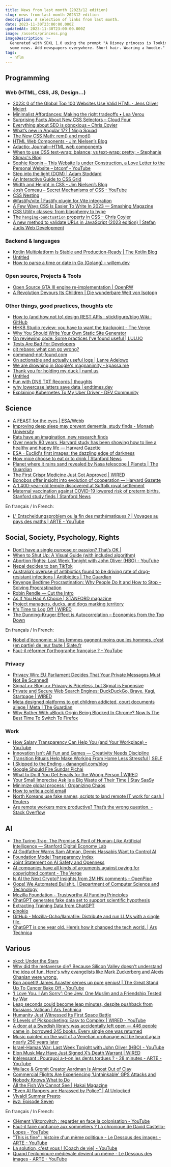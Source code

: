 ```yaml
---
title: News from last month (2023/12 edition)
slug: news-from-last-month-202312-edition
description: A selection of links from last month.
date: 2023-11-30T23:00:00.000Z
updatedAt: 2023-11-30T23:00:00.000Z
image: /assets/princess.png
imageDescription: >-
  Generated with SDXL 1.0 using the prompt "A Disney princess is looking to save
  some news. Add newspapers everywhere. Short hair. Wearing a hoodie."
tags:
  - nflm
---
```


## Programming

### Web (HTML, CSS, JS, Design...)

* [2023: 0 of the Global Top 100 Websites Use Valid HTML · Jens Oliver Meiert](https://meiert.com/en/blog/html-conformance-2023/) <!-- TAGS: 2023-11,dev,web -->
* [Minimalist Affordances: Making the right tradeoffs • Lea Verou](https://lea.verou.me/blog/2023/minimalist-affordances/) <!-- TAGS: 2023-11,dev,web -->
* [Surprising Facts About New CSS Selectors – Cloud Four](https://cloudfour.com/thinks/surprising-facts-about-new-css-selectors/) <!-- TAGS: 2023-11,dev,web -->
* [Everything about SEO is obnoxious – Chris Coyier](https://chriscoyier.net/2023/11/08/everything-about-seo-is-obnoxious/) <!-- TAGS: 2023-11,dev,web -->
* [What’s new in Angular 17? | Ninja Squad](https://blog.ninja-squad.com/2023/11/09/what-is-new-angular-17.0/) <!-- TAGS: 2023-11,dev,web -->
* [The New CSS Math: rem() and mod()](https://danielcwilson.com/posts/mathematicss-rem-mod/) <!-- TAGS: 2023-11,dev,web -->
* [HTML Web Components - Jim Nielsen’s Blog](https://blog.jim-nielsen.com/2023/html-web-components/) <!-- TAGS: 2023-11,dev,web -->
* [Adactio: Journal—HTML web components](https://adactio.com/journal/20618) <!-- TAGS: 2023-11,dev,web -->
* [When to use CSS text-wrap: balance; vs text-wrap: pretty; - Stephanie Stimac's Blog](https://blog.stephaniestimac.com/posts/2023/10/css-text-wrap/) <!-- TAGS: 2023-11,dev,web -->
* [Sophie Koonin – This Website Is under Construction, a Love Letter to the Personal Website – btconf - YouTube](https://www.youtube.com/watch?v=2ZUqa-lTbnU) <!-- TAGS: 2023-11,dev,web -->
* [Step into the light (DOM) | Adam Stoddard](https://aaadaaam.com/notes/step-into-the-light-dom/) <!-- TAGS: 2023-11,dev,web -->
* [An Interactive Guide to CSS Grid](https://www.joshwcomeau.com/css/interactive-guide-to-grid/) <!-- TAGS: 2023-11,dev,web -->
* [Width and Height in CSS - Jim Nielsen’s Blog](https://blog.jim-nielsen.com/2023/width-and-height-in-css/) <!-- TAGS: 2023-11,dev,web -->
* [Josh Comeau – Secret Mechanisms of CSS - YouTube](https://www.youtube.com/watch?v=Xt1Cw4qM3Ec) <!-- TAGS: 2023-11,dev,web -->
* [CSS Nesting](https://ishadeed.com/article/css-nesting/) <!-- TAGS: 2023-11,dev,web -->
* [@fastify/vite | Fastify plugin for Vite integration](https://fastify-vite.dev/) <!-- TAGS: 2023-11,dev,web -->
* [A Few Ways CSS Is Easier To Write In 2023 — Smashing Magazine](https://www.smashingmagazine.com/2023/11/few-ways-css-easier-write-2023/) <!-- TAGS: 2023-11,dev,web -->
* [CSS Utility classes: from blasphemy to hype](https://adropincalm.com/blog/css-utility-classes-from-blasphemy-to-hype/) <!-- TAGS: 2023-11,dev,web -->
* [The `hanging-punctuation` property in CSS – Chris Coyier](https://chriscoyier.net/2023/11/27/the-hanging-punctuation-property-in-css/) <!-- TAGS: 2023-11,dev,web -->
* [A new method to validate URLs in JavaScript (2023 edition) | Stefan Judis Web Development](https://www.stefanjudis.com/blog/validate-urls-in-javascript/) <!-- TAGS: 2023-11,dev,web -->

### Backend & languages

* [Kotlin Multiplatform Is Stable and Production-Ready | The Kotlin Blog](https://blog.jetbrains.com/kotlin/2023/11/kotlin-multiplatform-stable/) <!-- TAGS: 2023-11,backend,dev -->
* [Untitled](https://www.uber.com/en-CH/blog/nilaway-practical-nil-panic-detection-for-go/) <!-- TAGS: 2023-11,backend,dev -->
* [How to parse a time or date in Go (Golang) - willem.dev](https://www.willem.dev/articles/how-to-parse-time-date/) <!-- TAGS: 2023-11,backend,dev -->

### Open source, Projects & Tools

* [Open Source GTA III engine re-implementation | OpenRW](https://openrw.org/) <!-- TAGS: 2023-11,opensource -->
* [A Revolution Devours Its Children | Die wunderbare Welt von Isotopp](https://blog.koehntopp.info/2023/11/11/a-revolution-devours-its-children.html) <!-- TAGS: 2023-11,opensource -->

### Other things, good practices, thoughts etc

* [How to (and how not to) design REST APIs · stickfigure/blog Wiki · GitHub](https://github.com/stickfigure/blog/wiki/How-to-%28and-how-not-to%29-design-REST-APIs) <!-- TAGS: 2023-11,dev,various -->
* [HHKB Studio review: you have to want the trackpoint - The Verge](https://www.theverge.com/23929303/hhkb-studio-review-trackpoint-mx-switches) <!-- TAGS: 2023-11,dev,various -->
* [Why You Should Write Your Own Static Site Generator](https://arne.me/articles/write-your-own-ssg) <!-- TAGS: 2023-11,dev,various -->
* [On reviewing code: Some practices I’ve found useful | LUU.IO](https://www.luu.io/posts/code-review) <!-- TAGS: 2023-11,dev,various -->
* [Tests Are Bad For Developers](https://www.amazingcto.com/tests-are-bad-for-developers/) <!-- TAGS: 2023-11,dev,various -->
* [git rebase: what can go wrong?](https://jvns.ca/blog/2023/11/06/rebasing-what-can-go-wrong-/) <!-- TAGS: 2023-11,dev,various -->
* [command-not-found.com](https://command-not-found.com/) <!-- TAGS: 2023-11,dev,various -->
* [On actionable and actually useful logs | Lanre Adelowo](https://lanre.wtf/blog/2023/01/12/on-actionable-and-actually-useful-logs) <!-- TAGS: 2023-11,dev,various -->
* [We are drowning in Google's magnanimity - kpassa.me](https://www.kpassa.me/posts/google/) <!-- TAGS: 2023-11,dev,various -->
* [Thank you for holding my duck | naml.us](https://naml.us/post/thank-you-for-holding-my-duck/) <!-- TAGS: 2023-11,dev,various -->
* [Untitled](https://ip.guide/) <!-- TAGS: 2023-11,dev,various -->
* [Fun with DNS TXT Records | thoughts](https://thoughts.theden.sh/posts/dns-txt-record-fun/) <!-- TAGS: 2023-11,dev,various -->
* [why lowercase letters save data | endtimes.dev](https://endtimes.dev/why-lowercase-letters-save-data/) <!-- TAGS: 2023-11,dev,various -->
* [Explaining Kubernetes To My Uber Driver - DEV Community](https://dev.to/therubberduckiee/explaining-kubernetes-to-my-uber-driver-4f60) <!-- TAGS: 2023-11,dev,various -->

## Science

* [A FEAST for the eyes | ESA/Webb](https://esawebb.org/images/potm2308a/) <!-- TAGS: 2023-11,science -->
* [Improving deep sleep may prevent dementia, study finds - Monash University](https://www.monash.edu/news/articles/improving-deep-sleep-may-prevent-dementia,-study-finds) <!-- TAGS: 2023-11,science -->
* [Rats have an imagination, new research finds](https://phys.org/news/2023-11-rats.html) <!-- TAGS: 2023-11,science -->
* [Over nearly 80 years, Harvard study has been showing how to live a healthy and happy life — Harvard Gazette](https://news.harvard.edu/gazette/story/2017/04/over-nearly-80-years-harvard-study-has-been-showing-how-to-live-a-healthy-and-happy-life/) <!-- TAGS: 2023-11,science -->
* [ESA - Euclid's first images: the dazzling edge of darkness](https://www.esa.int/Science_Exploration/Space_Science/Euclid/Euclid_s_first_images_the_dazzling_edge_of_darkness) <!-- TAGS: 2023-11,science -->
* [How mice choose to eat or to drink | Stanford News](https://news.stanford.edu/2023/11/08/mice-choose-eat-drink/) <!-- TAGS: 2023-11,science -->
* [Planet where it rains sand revealed by Nasa telescope | Planets | The Guardian](https://www.theguardian.com/science/2023/nov/15/planet-where-it-rains-sand-revealed-by-nasa-telescope-wasp-107b) <!-- TAGS: 2023-11,science -->
* [The First Crispr Medicine Just Got Approved | WIRED](https://www.wired.com/story/crispr-gene-therapy-approved-sickle-cell-casgevy/) <!-- TAGS: 2023-11,science -->
* [Bonobos offer insight into evolution of cooperation — Harvard Gazette](https://news.harvard.edu/gazette/story/2023/11/bonobos-offer-insight-into-evolution-of-cooperation/) <!-- TAGS: 2023-11,science -->
* [A 1,400-year-old temple discovered at Suffolk royal settlement](https://phys.org/news/2023-11-year-old-temple-suffolk-royal-settlement.html) <!-- TAGS: 2023-11,science -->
* [Maternal vaccination against COVID-19 lowered risk of preterm births, Stanford study finds | Stanford News](https://news.stanford.edu/2023/11/27/maternal-vaccination-covid-19-lowered-risk-preterm-births-stanford-study-finds/) <!-- TAGS: 2023-11,science -->

En français / In French:

* [L' Entscheidungsproblem ou la fin des mathématiques ? | Voyages au pays des maths | ARTE - YouTube](https://www.youtube.com/watch?v=Zci9m08HQws) <!-- TAGS: 2023-11,fr,science -->

## Social, Society, Psychology, Rights

* [Don’t have a single purpose or passion? That’s OK |](https://ideas.ted.com/dont-have-a-single-purpose-or-passion-thats-ok/) <!-- TAGS: 2023-11,social -->
* [When to Shut Up: A Visual Guide (with included algorithm)](https://shaungallagher.pressbin.com/blog/shut-up.html) <!-- TAGS: 2023-11,social -->
* [Abortion Rights: Last Week Tonight with John Oliver (HBO) - YouTube](https://www.youtube.com/watch?v=6eH2BItdo0M) <!-- TAGS: 2023-11,social -->
* [Nepal decides to ban TikTok](https://kathmandupost.com/national/2023/11/13/nepal-decides-to-ban-tiktok) <!-- TAGS: 2023-11,social -->
* [Australia’s overuse of antibiotics found to be driving rate of drug-resistant infections | Antibiotics | The Guardian](https://www.theguardian.com/society/2023/nov/16/australia-antibiotics-overuse-drug-resistant-infections) <!-- TAGS: 2023-11,social -->
* [Revenge Bedtime Procrastination: Why People Do It and How to Stop – Solving Procrastination](https://solvingprocrastination.com/revenge-bedtime-procrastination/) <!-- TAGS: 2023-11,social -->
* [Robin Rendle — Cut the Intro](https://robinrendle.com/notes/cut-the-intro/) <!-- TAGS: 2023-11,social -->
* [As If You Had A Choice | STANFORD magazine](https://stanfordmag.org/contents/as-if-you-had-a-choice) <!-- TAGS: 2023-11,social -->
* [Project managers, ducks, and dogs marking territory](https://rachelbythebay.com/w/2013/06/05/duck/) <!-- TAGS: 2023-11,social -->
* [It's Time to Log Off | WIRED](https://www.wired.com/story/doomscrolling-bad-news-mental-health/) <!-- TAGS: 2023-11,social -->
* [The Dunning-Kruger Effect is Autocorrelation – Economics from the Top Down](https://economicsfromthetopdown.com/2022/04/08/the-dunning-kruger-effect-is-autocorrelation/) <!-- TAGS: 2023-11,social -->

En français / In French:

* [Nobel d'économie: si les femmes gagnent moins que les hommes, c'est (en partie) de leur faute | Slate.fr](https://www.slate.fr/story/254505/nobel-economie-claudia-goldin-travaux-inegalites-salariales-hommes-femmes-liberalisme) <!-- TAGS: 2023-11,fr,social -->
* [Faut-il réformer l'orthographe française ? - YouTube](https://www.youtube.com/watch?v=n4lerQpM-TM) <!-- TAGS: 2023-11,fr,social -->

### Privacy

* [Privacy Win: EU Parliament Decides That Your Private Messages Must Not Be Scanned!](https://tuta.com/blog/chat-control) <!-- TAGS: 2023-11,privacy -->
* [Signal >> Blog >> Privacy is Priceless, but Signal is Expensive](https://signal.org/blog/signal-is-expensive/) <!-- TAGS: 2023-11,privacy -->
* [Private and Secure Web Search Engines: DuckDuckGo, Brave, Kagi, Startpage | WIRED](https://www.wired.com/story/how-to-make-web-searches-secure-private/) <!-- TAGS: 2023-11,privacy -->
* [Meta designed platforms to get children addicted, court documents allege | Meta | The Guardian](https://www.theguardian.com/technology/2023/nov/27/meta-instagram-facebook-kids-addicted-lawsuit) <!-- TAGS: 2023-11,privacy -->
* [Why Bother With uBlock Origin Being Blocked In Chrome? Now Is The Best Time To Switch To Firefox](https://tuta.com/blog/best-private-browsers) <!-- TAGS: 2023-11,privacy -->

### Work

* [How Salary Transparency Can Help You (and Your Workplace) - YouTube](https://www.youtube.com/watch?v=Xf1utCkN68M) <!-- TAGS: 2023-11,work -->
* [Innovation Isn’t All Fun and Games — Creativity Needs Discipline](https://hbr.org/2019/01/the-hard-truth-about-innovative-cultures) <!-- TAGS: 2023-11,work -->
* [Transition Rituals Help Make Working From Home Less Stressful | SELF](https://www.self.com/story/wfh-transition-rituals) <!-- TAGS: 2023-11,work -->
* [I Skipped to the Ending - danangell.com/blog](https://danangell.com/blog/posts/i-skipped-to-the-ending/) <!-- TAGS: 2023-11,work -->
* [Google Should Fire Sundar Pichai](https://wheresyoured.at/p/google-should-fire-sundar-pichai) <!-- TAGS: 2023-11,work -->
* [What to Do If You Get Emails for the Wrong Person | WIRED](https://www.wired.com/story/what-to-do-emails-for-wrong-person/) <!-- TAGS: 2023-11,work -->
* [Your Small Imprecise Ask Is a Big Waste of Their Time | Stay SaaSy](https://staysaasy.com/startups/2023/11/10/imprecise-asks.html) <!-- TAGS: 2023-11,work -->
* [Minimize global process | Organizing Chaos](https://jordankaye.dev/posts/minimize-global-process/) <!-- TAGS: 2023-11,work -->
* [How to write a cold email](https://sriramk.com/coldemail) <!-- TAGS: 2023-11,work -->
* [North Koreans use fake names, scripts to land remote IT work for cash | Reuters](https://www.reuters.com/technology/north-koreans-use-fake-names-scripts-land-remote-it-work-cash-2023-11-21/) <!-- TAGS: 2023-11,work -->
* [Are remote workers more productive? That’s the wrong question. - Stack Overflow](https://stackoverflow.blog/2023/11/27/are-remote-workers-more-productive-that-s-the-wrong-question/) <!-- TAGS: 2023-11,work -->

## AI

* [The Turing Trap: The Promise & Peril of Human-Like Artificial Intelligence — Stanford Digital Economy Lab](https://digitaleconomy.stanford.edu/news/the-turing-trap-the-promise-peril-of-human-like-artificial-intelligence/) <!-- TAGS: 2023-11,ai -->
* [AI Godfather Warns Sam Altman, Demis Hassabis Want to Control AI](https://www.businessinsider.com/sam-altman-and-demis-hassabis-just-want-to-control-ai-2023-10) <!-- TAGS: 2023-11,ai -->
* [Foundation Model Transparency Index](https://crfm.stanford.edu/fmti/) <!-- TAGS: 2023-11,ai -->
* [Joint Statement on AI Safety and Openness](https://open.mozilla.org/letter/) <!-- TAGS: 2023-11,ai -->
* [AI companies have all kinds of arguments against paying for copyrighted content - The Verge](https://www.theverge.com/2023/11/4/23946353/generative-ai-copyright-training-data-openai-microsoft-google-meta-stabilityai) <!-- TAGS: 2023-11,ai -->
* [Is AI the Next Crypto? Insights from 2M HN comments - OpenPipe](https://openpipe.ai/blog/hn-ai-crypto) <!-- TAGS: 2023-11,ai -->
* [Oops! We Automated Bullshit. | Department of Computer Science and Technology](https://www.cst.cam.ac.uk/blog/afb21/oops-we-automated-bullshit) <!-- TAGS: 2023-11,ai -->
* [Mozilla Foundation - Trustworthy AI Funding Principles](https://foundation.mozilla.org/en/what-we-fund/trustworthy-ai-funding-principles/) <!-- TAGS: 2023-11,ai -->
* [ChatGPT generates fake data set to support scientific hypothesis](https://www.nature.com/articles/d41586-023-03635-w) <!-- TAGS: 2023-11,ai -->
* [Extracting Training Data from ChatGPT](https://not-just-memorization.github.io/extracting-training-data-from-chatgpt.html) <!-- TAGS: 2023-11,ai -->
* [pinokio](https://pinokio.computer/) <!-- TAGS: 2023-11,ai -->
* [GitHub - Mozilla-Ocho/llamafile: Distribute and run LLMs with a single file.](https://github.com/Mozilla-Ocho/llamafile) <!-- TAGS: 2023-11,ai -->
* [ChatGPT is one year old. Here’s how it changed the tech world. | Ars Technica](https://arstechnica.com/information-technology/2023/11/chatgpt-was-the-spark-that-lit-the-fire-under-generative-ai-one-year-ago-today/) <!-- TAGS: 2023-11,ai -->

## Various

* [xkcd: Under the Stars](https://xkcd.com/2849/) <!-- TAGS: 2023-11,various -->
* [Why did the metaverse die? Because Silicon Valley doesn't understand the idea of fun. Here's why evangelists like Mark Zuckerberg and Alexis Ohanian were wrong.](https://www.fastcompany.com/90965361/why-did-the-metaverse-die-silicon-valley-doesnt-understand-fun) <!-- TAGS: 2023-11,various -->
* [Bon appétit! James Acaster serves up pure genius! | The Great Stand Up To Cancer Bake Off - YouTube](https://www.youtube.com/watch?v=0zky4p5HBYE) <!-- TAGS: 2023-11,various -->
* [‘I Love You. I Am Sorry’: One Jew, One Muslim and a Friendship Tested by War](https://news.yahoo.com/love-am-sorry-one-jew-151945428.html) <!-- TAGS: 2023-11,various -->
* [Leap seconds could become leap minutes, despite pushback from Russians, Vatican | Ars Technica](https://arstechnica.com/science/2023/11/leap-seconds-could-become-leap-minutes-despite-pushback-from-russians-vatican/) <!-- TAGS: 2023-11,various -->
* [Humanity Just Witnessed Its First Space Battle](https://gizmodo.com/israel-houthi-missile-first-battle-in-space-1850999081) <!-- TAGS: 2023-11,various -->
* [9 Levels of Pickpocketing: Easy to Complex | WIRED - YouTube](https://www.youtube.com/watch?v=Vk__KOrsIMM) <!-- TAGS: 2023-11,various -->
* [A door at a Swedish library was accidentally left open — 446 people came in, borrowed 245 books. Every single one was returned](https://www.zmescience.com/science/news-science/a-door-at-a-swedish-library-was-accidentally-left-open-446-people-came-in-borrowed-245-books-every-single-one-was-returned/) <!-- TAGS: 2023-11,various -->
* [Music painted on the wall of a Venetian orphanage will be heard again nearly 250 years later](https://theconversation.com/music-painted-on-the-wall-of-a-venetian-orphanage-will-be-heard-again-nearly-250-years-later-211995) <!-- TAGS: 2023-11,various -->
* [Israel-Hamas War: Last Week Tonight with John Oliver (HBO) - YouTube](https://www.youtube.com/watch?v=pJ9PKQbkJv8) <!-- TAGS: 2023-11,various -->
* [Elon Musk May Have Just Signed X’s Death Warrant | WIRED](https://www.wired.com/story/x-elon-musk-antisemitism-advertisers/) <!-- TAGS: 2023-11,various -->
* [Intéressant : Pourquoi a-t-on les dents tordues ? - 28 minutes - ARTE - YouTube](https://www.youtube.com/watch?v=AeNSnTNpKZo) <!-- TAGS: 2023-11,various -->
* [Wallace & Gromit Creator Aardman Is Almost Out of Clay](https://gizmodo.com/aardman-animations-clay-supply-dwindling-1851034665) <!-- TAGS: 2023-11,various -->
* [Commercial Flights Are Experiencing 'Unthinkable' GPS Attacks and Nobody Knows What to Do](https://www.vice.com/en/article/m7bk3v/commercial-flights-are-experiencing-unthinkable-gps-attacks-and-nobody-knows-what-to-do) <!-- TAGS: 2023-11,various -->
* [All the Fish We Cannot See | Hakai Magazine](https://hakaimagazine.com/features/all-the-fish-we-cannot-see/) <!-- TAGS: 2023-11,various -->
* [“Even AI Rappers are Harassed by Police” | AI Unlocked](https://gizmodo.com/even-ai-rappers-are-harassed-by-police-ai-unlocked-1851048859) <!-- TAGS: 2023-11,various -->
* [Vivaldi Summer Presto](https://linusakesson.net/music/vivaldi-summer-presto/index.php) <!-- TAGS: 2023-11,various -->
* [jwz: Episode Seven](https://www.jwz.org/blog/2022/06/episode-seven/) <!-- TAGS: 2023-11,various -->

En français / In French:

* [Clément Viktorovitch : regarder en face la colonisation - YouTube](https://www.youtube.com/watch?v=J62kcGv2Ju8) <!-- TAGS: 2023-11,fr,various -->
* [Faut-il faire confiance aux sommeliers ? La chronique de David Castello-Lopes - YouTube](https://www.youtube.com/watch?v=vzs83xMZerI) <!-- TAGS: 2023-11,fr,various -->
* ["This is fine" : histoire d'un mème politique - Le Dessous des images - ARTE - YouTube](https://www.youtube.com/watch?v=_FpApQdiE8U) <!-- TAGS: 2023-11,fr,various -->
* [La solution, c'est vous ! \[Coach de vie\] - YouTube](https://www.youtube.com/watch?v=LyKAVLCcqb4) <!-- TAGS: 2023-11,fr,various -->
* [Quand l'enluminure médiévale devient un mème - Le Dessous des images - ARTE - YouTube](https://www.youtube.com/watch?v=7d2qUcufd2k) <!-- TAGS: 2023-11,fr,various -->
